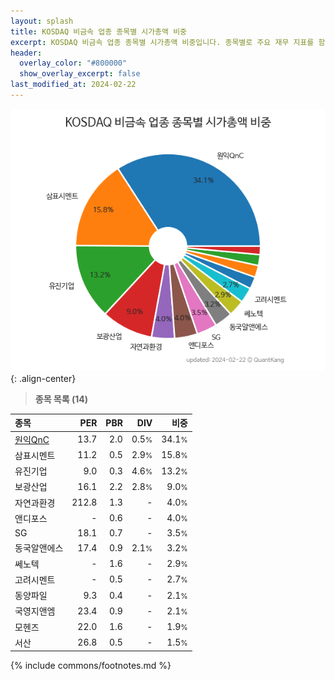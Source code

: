 ```yaml
---
layout: splash
title: KOSDAQ 비금속 업종 종목별 시가총액 비중
excerpt: KOSDAQ 비금속 업종 종목별 시가총액 비중입니다. 종목별로 주요 재무 지표를 함께 표시합니다.
header:
  overlay_color: "#800000"
  show_overlay_excerpt: false
last_modified_at: 2024-02-22
---
```



![KOSDAQ 비금속 업종 종목별 시가총액 비중](/stats/sector/images/kosdaq_업종_비금속_종목.png){: .align-center}


> **종목 목록 (14)**<a id="list"></a>

| **종목** | **PER** | **PBR** | **DIV** | **비중** |
| :------- | ------: | ------: | ------: | -------: |
| [원익QnC](/074600/) | 13.7 | 2.0 | 0.5<small>%</small> | 34.1<small>%</small> |
| 삼표시멘트 | 11.2 | 0.5 | 2.9<small>%</small> | 15.8<small>%</small> |
| 유진기업 | 9.0 | 0.3 | 4.6<small>%</small> | 13.2<small>%</small> |
| 보광산업 | 16.1 | 2.2 | 2.8<small>%</small> | 9.0<small>%</small> |
| 자연과환경 | 212.8 | 1.3 | - | 4.0<small>%</small> |
| 앤디포스 | - | 0.6 | - | 4.0<small>%</small> |
| SG | 18.1 | 0.7 | - | 3.5<small>%</small> |
| 동국알앤에스 | 17.4 | 0.9 | 2.1<small>%</small> | 3.2<small>%</small> |
| 쎄노텍 | - | 1.6 | - | 2.9<small>%</small> |
| 고려시멘트 | - | 0.5 | - | 2.7<small>%</small> |
| 동양파일 | 9.3 | 0.4 | - | 2.1<small>%</small> |
| 국영지앤엠 | 23.4 | 0.9 | - | 2.1<small>%</small> |
| 모헨즈 | 22.0 | 1.6 | - | 1.9<small>%</small> |
| 서산 | 26.8 | 0.5 | - | 1.5<small>%</small> |

{% include commons/footnotes.md %}